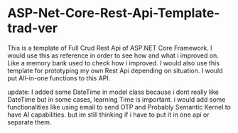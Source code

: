 # ASP-Net-Core-Rest-Api-Template-trad-ver
This is a template of Full Crud Rest Api of ASP.NET Core Framework. I would use this as reference in order to see how and what i improved on. Like a memory bank used to check how i improved. I would also use this template for prototyping my own Rest Api depending on situation.  I would put All-in-one functions to this API.

update: I added some DateTime in model class because i dont really like DateTime but in some cases, learning Time is important. i would add some functionalities like using email to send OTP and Probably Semantic Kernel to have AI capabilities. but im still thinking if i have to put it in one api or separate them. 
